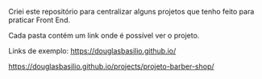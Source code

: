 Criei este repositório para centralizar alguns projetos que tenho feito para praticar Front End.

Cada pasta contém um link onde é possível ver o projeto.


Links de exemplo: 
https://douglasbasilio.github.io/

https://douglasbasilio.github.io/projects/projeto-barber-shop/
